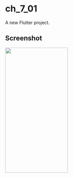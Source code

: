 # ch_7_01

A new Flutter project.

## Screenshot

<img src="https://user-images.githubusercontent.com/111499824/222445584-6b113aff-c011-488c-9c95-b821f13611d8.png)" alt="" data-canonical-src="https://gyazo.com/eb5c5741b6a9a16c692170a41a49c858.png" width="200" height="400" />




